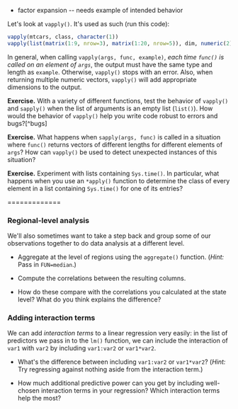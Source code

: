 - factor expansion -- needs example of intended behavior

Let's look at `vapply()`. It's used as such (run this code):

```r
vapply(mtcars, class, character(1))
vapply(list(matrix(1:9, nrow=3), matrix(1:20, nrow=5)), dim, numeric(2))
```

In general, when calling `vapply(args, func, example)`, *each time `func()` is called on an element of `args`*, the output must have the same type and length as `example`. Otherwise, `vapply()` stops with an error. Also, when returning multiple numeric vectors, `vapply()` will add appropriate dimensions to the output.

**Exercise.** With a variety of different functions, test the behavior of `vapply()` and `sapply()` when the list of arguments is an empty list (`list()`). How would the behavior of `vapply()` help you write code robust to errors and bugs?[^bugs]

**Exercise.** What happens when `sapply(args, func)` is called in a situation where `func()` returns vectors of different lengths for different elements of `args`? How can `vapply()` be used to detect unexpected instances of this situation?

**Exercise.** Experiment with lists containing `Sys.time()`. In particular, what happens when you use an `*apply()` function to determine the class of every element in a list containing `Sys.time()` for one of its entries?

=============

### Regional-level analysis ###

We'll also sometimes want to take a step back and group some of our observations together to do data analysis at a different level.

* Aggregate at the level of regions using the `aggregate()` function. (*Hint:* Pass in `FUN=median`.)

* Compute the correlations between the resulting columns.

* How do these compare with the correlations you calculated at the state level? What do you think explains the difference?

### Adding interaction terms ###

We can add *interaction terms* to a linear regression very easily: in the list of predictors we pass in to the `lm()` function, we can include the interaction of `var1` with `var2` by including `var1:var2` or `var1*var2`.

* What's the difference between including `var1:var2` or `var1*var2`? (*Hint:* Try regressing against nothing aside from the interaction term.)

* How much additional predictive power can you get by including well-chosen interaction terms in your regression? Which interaction terms help the most?